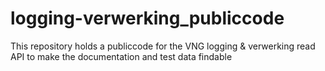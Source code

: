 # logging-verwerking_publiccode
This repository holds a publiccode for the VNG logging & verwerking read API to make the documentation and test data findable
